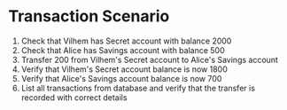 # Transaction Scenario

1. Check that Vilhem has Secret account with balance 2000
2. Check that Alice has Savings account with balance 500
3. Transfer 200 from Vilhem's Secret account to Alice's Savings account
4. Verify that Vilhem's Secret account balance is now 1800
5. Verify that Alice's Savings account balance is now 700
6. List all transactions from database and verify that the transfer is recorded with correct details